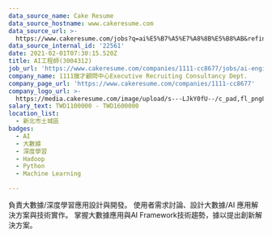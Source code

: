 ```yaml
---
data_source_name: Cake Resume
data_source_hostname: www.cakeresume.com
data_source_url: >-
  https://www.cakeresume.com/jobs?q=ai%E5%B7%A5%E7%A8%8B%E5%B8%AB&refinementList%5Blang_[…]y_type%5D=per_year&range%5Bsalary_range%5D%5Bmin%5D=1000000
data_source_internal_id: '22561'
date: 2021-02-01T07:30:15.520Z
title: AI工程師(3004312)
job_url: 'https://www.cakeresume.com/companies/1111-cc8677/jobs/ai-engineer-3004312'
company_name: 1111獵才顧問中心Executive Recruiting Consultancy Dept.
company_page_url: 'https://www.cakeresume.com/companies/1111-cc8677'
company_logo_url: >-
  https://media.cakeresume.com/image/upload/s---LJkY0fU--/c_pad,fl_png8,h_200,w_200/v1555050577/cvev1lhcvc1ohvufsw8d.png
salary_text: TWD1100000 - TWD1600000
location_list:
  - 新北市土城區
badges:
  - AI
  - 大數據
  - 深度學習
  - Hadoop
  - Python
  - Machine Learning

---
```


負責大數據/深度學習應用設計與開發。 使用者需求討論、設計大數據/AI 應用解決方案與技術實作。 掌握大數據應用與AI Framework技術趨勢，據以提出創新解決方案。